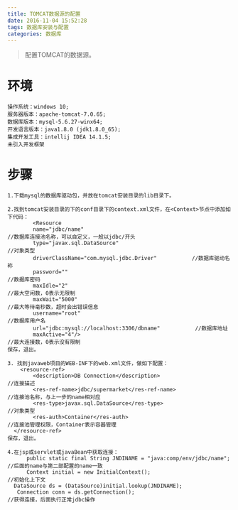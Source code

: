 ```yaml
---
title: TOMCAT数据源的配置
date: 2016-11-04 15:52:28
tags: 数据库安装与配置
categories: 数据库
---
```

>配置TOMCAT的数据源。

<!--more-->
# 环境
    操作系统：windows 10;
    服务器版本：apache-tomcat-7.0.65;
    数据库版本：mysql-5.6.27-winx64;
    开发语言版本：java1.8.0 (jdk1.8.0_65);
    集成开发工具：intellij IDEA 14.1.5;
    未引入开发框架

# 步骤

    1.下载mysql的数据库驱动包，并放在tomcat安装目录的lib目录下。
     
    2.找到tomcat安装目录的下的conf目录下的context.xml文件，在<Context>节点中添加如下代码：
            <Resource  
            name="jdbc/name"                                                 //数据库连接池名称，可以自定义，一般以jdbc/开头 
            type="javax.sql.DataSource"                                  //对象类型
            driverClassName="com.mysql.jdbc.Driver"           //数据库驱动名称
            password=""                                                           //数据库密码
            maxIdle="2"                                                           //最大空闲数，0表示无限制
            maxWait="5000"                                                   //最大等待毫秒数，超时会出错误信息
            username="root"                                                  //数据库用户名
            url="jdbc:mysql://localhost:3306/dbname"           //数据库地址
            maxActive="4"/>                                                  //最大连接数，0表示没有限制
    保存，退出。
    
    3. 找到javaweb项目的WEB-INF下的web.xml文件，做如下配置：
        <resource-ref>
            <description>DB Connection</description>                             //连接描述
            <res-ref-name>jdbc/supermarket</res-ref-name>                   //连接池名称，与上一步的name相对应
            <res-type>javax.sql.DataSource</res-type>                            //对象类型
            <res-auth>Container</res-auth>                                              //连接池管理权限，Container表示容器管理
      </resource-ref> 
    保存，退出。
    
    4.在jsp或servlet或javaBean中获取连接：
          public static final String JNDINAME = "java:comp/env/jdbc/name";                //后面的name与第二部配置的name一致
          Context initial = new InitialContext();                                                               //初始化上下文
      DataSource ds = (DataSource)initial.lookup(JNDINAME);                            
       Connection conn = ds.getConnection();                                                 //获得连接，后面执行正常jdbc操作
